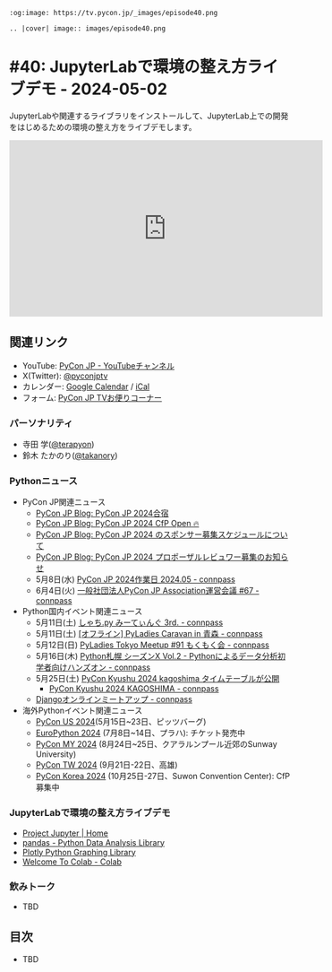 ```{eval-rst}
:og:image: https://tv.pycon.jp/_images/episode40.png

.. |cover| image:: images/episode40.png
```

# #40: JupyterLabで環境の整え方ライブデモ - 2024-05-02

JupyterLabや関連するライブラリをインストールして、JupyterLab上での開発をはじめるための環境の整え方をライブデモします。

<iframe width="560" height="315" src="https://www.youtube.com/embed/1HUklnrWe4s?si=EfdNPfS1Z1AB1Qkn" title="YouTube video player" frameborder="0" allow="accelerometer; autoplay; clipboard-write; encrypted-media; gyroscope; picture-in-picture; web-share" referrerpolicy="strict-origin-when-cross-origin" allowfullscreen></iframe>

## 関連リンク

* YouTube: [PyCon JP - YouTubeチャンネル](https://www.youtube.com/user/PyConJP)
* X(Twitter): [@pyconjptv](https://twitter.com/pyconjptv)
* カレンダー: [Google Calendar](https://calendar.google.com/calendar/embed?src=tv%40pycon.jp&ctz=Asia%2FTokyo&mode=AGENDA) / [iCal](https://calendar.google.com/calendar/ical/tv%40pycon.jp/public/basic.ics)
* フォーム: [PyCon JP TVお便りコーナー](https://docs.google.com/forms/d/e/1FAIpQLSfvL4cKteAaG_czTXjofR83owyjXekG9GNDGC6-jRZCb_2HRw/viewform)

### パーソナリティ

* 寺田 学([@terapyon](https://twitter.com))
* 鈴木 たかのり([@takanory](https://twitter.com/takanory))

### Pythonニュース

* PyCon JP関連ニュース
  * [PyCon JP Blog: PyCon JP 2024合宿](https://pyconjp.blogspot.com/2024/04/pyconjp-camp-2024.html)
  * [PyCon JP Blog: PyCon JP 2024 CfP Open 🔥](https://pyconjp.blogspot.com/2024/04/pyconjp2024-cfp.html)
  * [PyCon JP Blog: PyCon JP 2024 のスポンサー募集スケジュールについて](https://pyconjp.blogspot.com/2024/04/call-for-sponsorsip-ja.html)
  * [PyCon JP Blog: PyCon JP 2024 プロポーザルレビュワー募集のお知らせ](https://pyconjp.blogspot.com/2024/04/blog-post.html)
  * 5月8日(水) [PyCon JP 2024作業日 2024.05 - connpass](https://pyconjp-staff.connpass.com/event/315617/)
  * 6月4日(火) [一般社団法人PyCon JP Association運営会議 #67 - connpass](https://pyconjp-staff.connpass.com/event/314135/)
* Python国内イベント関連ニュース
  * 5月11日(土) [しゃち.py みーてぃんぐ 3rd. - connpass](https://shachi-py.connpass.com/event/316500/)
  * 5月11日(土) [\[オフライン\] PyLadies Caravan in 青森 - connpass](https://pyladies-tokyo.connpass.com/event/315014/)
  * 5月12日(日) [PyLadies Tokyo Meetup #91 もくもく会 - connpass](https://pyladies-tokyo.connpass.com/event/316423/)
  * 5月16日(木) [Python札幌 シーズンX Vol.2 - Pythonによるデータ分析初学者向けハンズオン - connpass](https://python-sapporo.connpass.com/event/317890/)
  * 5月25日(土) [PyCon Kyushu 2024 kagoshima タイムテーブルが公開](https://kyushu.pycon.jp/2024/)
    * [PyCon Kyushu 2024 KAGOSHIMA - connpass](https://pycon-kyushu.connpass.com/event/314932/)
  * [Djangoオンラインミートアップ - connpass](https://django.connpass.com/event/317816/)
* 海外Pythonイベント関連ニュース
  * [PyCon US 2024](https://us.pycon.org/2024/)(5月15日~23日、ピッツバーグ)
  * [EuroPython 2024](https://ep2024.europython.eu/) (7月8日~14日、プラハ): チケット発売中
  * [PyCon MY 2024](https://pycon.my/) (8月24日~25日、クアラルンプール近郊のSunway University)
  * [PyCon TW 2024](https://tw.pycon.org/2024/en-us) (9月21日-22日、高雄)
  * [PyCon Korea 2024](https://twitter.com/PyConKR/status/1785871173680877572) (10月25日-27日、Suwon Convention Center): CfP募集中

### JupyterLabで環境の整え方ライブデモ

* [Project Jupyter | Home](https://jupyter.org/)
* [pandas - Python Data Analysis Library](https://pandas.pydata.org/)
* [Plotly Python Graphing Library](https://plotly.com/python/)
* [Welcome To Colab - Colab](https://colab.research.google.com/)

### 飲みトーク

* TBD

## 目次

* TBD
